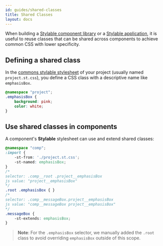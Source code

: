 ```yaml
---
id: guides/shared-classes
title: Shared Classes
layout: docs
---
```


When building a [Stylable component library](./stylable-component-library.md) or a [Stylable application](./stylable-application.md), it is useful to reuse classes that can be shared across components to achieve common CSS with lower specificity.

## Defining a shared class

In the [commons stylable stylesheet](./project-commons.md) of your project (usually named `project.st.css`), you define a CSS class with a descriptive name like `emphasisBox`.

```css
@namespace "project";
.emphasisBox {
    background: pink;
    color: white;
}
```

## Use shared classes in components

A component's **Stylable** stylesheet can use and extend shared classes:

```css
@namespace "comp";
:import {
    -st-from: './project.st.css';
    -st-named: emphasisBox;
}
/*
selector: .comp__root .project__emphasisBox
js value: "project__emphasisBox"
*/
.root .emphasisBox { }
/*
selector: .comp__messageBox.project__emphasisBox
js value: "comp__messageBox project__emphasisBox"
*/
.messageBox {
    -st-extends: emphasisBox;
}
```

> **Note**:
> For the `.emphasisBox` selector, we manually added the `.root` class to avoid overriding `emphasisBox` outside of this scope.